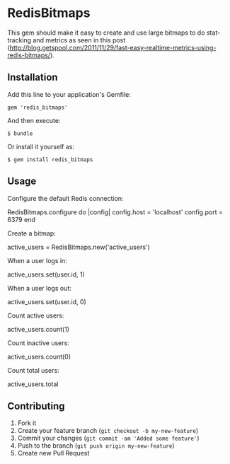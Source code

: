 # RedisBitmaps

This gem should make it easy to create and use large bitmaps to do stat-tracking and metrics as seen in this post (http://blog.getspool.com/2011/11/29/fast-easy-realtime-metrics-using-redis-bitmaps/).

## Installation

Add this line to your application's Gemfile:

    gem 'redis_bitmaps'

And then execute:

    $ bundle

Or install it yourself as:

    $ gem install redis_bitmaps

## Usage

Configure the default Redis connection:

  RedisBitmaps.configure do |config|
    config.host = 'localhost'
    config.port = 6379
  end

Create a bitmap:

  active_users = RedisBitmaps.new('active_users')

When a user logs in:

  active_users.set(user.id, 1)

When a user logs out:

  active_users.set(user.id, 0)

Count active users:

  active_users.count(1)

Count inactive users:

  active_users.count(0)

Count total users:

  active_users.total

## Contributing

1. Fork it
2. Create your feature branch (`git checkout -b my-new-feature`)
3. Commit your changes (`git commit -am 'Added some feature'`)
4. Push to the branch (`git push origin my-new-feature`)
5. Create new Pull Request
